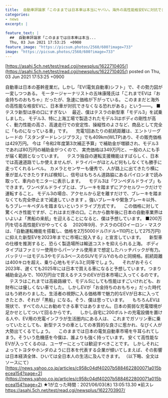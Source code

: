 ```yaml
---
title:  自動車評論家「このままでは日本車は本当にヤバい。海外の高性能格安EVに対抗できなくなる」★3  
categories:
- news
excerpt: |
  
feature_text: |
  ##  自動車評論家「このままでは日本車は本当...
  Thu, 03 Jun 2021 17:53:25  +0900
feature_image: "https://picsum.photos/2560/600?image=733"
image: "https://picsum.photos/2560/600?image=733"
---
```


[https://asahi.5ch.net/test/read.cgi/newsplus/1622710405/](https://asahi.5ch.net/test/read.cgi/newsplus/1622710405/)
posted on Thu, 03 Jun 2021 17:53:25  +0900

<!--more-->

自動車は日本の基幹産業だ。しかし「EV(電気自動車)シフト」で、その勢力図が一変しつつある。 モータージャーナリストの五味康隆氏は「これまでEVは『お金持ちのおもちゃ』だったが、急速に価格が下がっている。 このままだと海外の高性能な格安EVに、日本車が対抗できなくなる恐れがある」という——。 ■テスラ新型は序の口にすぎない 　最近、僕はテスラの新型車「モデル3」を試乗しました。 モデル3、特に上海工場で製造されたモデル3はボディの剛性が高く、動力性能の高さ、高速走行での安定性、操縦性のよさなど、商品として完全に「ものになっている車」です。 　充電1回あたりの航続距離は、エントリーグレードの「スタンダードレンジプラス」でも409km(WLTP)あり、その販売価格は429万円。 今は「令和2年度第3次補正予算」で補助金が増額され、モデル3であれば80万円の補助金がつくので、 実売価格は349万円と、一般の人にも手が届く範囲となっています。 　テスラ独自の運転支援機能はすばらしく、日本では高速道路でしか使えませんが、ドライバーがほとんど何もしなくても勝手に走ってくれるレベル。 カメラとセンサーも優秀で、人が路上に出てきたり横に車が並んできたりすれば検知し、信号はもちろん道路脇にあるパイロンまで読み取って、車内のモニターに表示します。 　モデル3は「ワンペダルドライブ」もできます。ワンペダルドライブとは、ブレーキを踏まずにアクセルワークだけで運転すること。 モデル3の場合、アクセルから足を離すだけで、ブレーキを踏まなくても完全停止まで減速していきます 。強いブレーキや緊急ブレーキ以外、もうブレーキペダルを踏まないというドライブ方式です。 　この価格に対して驚くべき性能ですが、これはまだ序の口。これから数年後に日本の自動車業界はいよいよ「黒船の来航」を迎えることになると、僕は予想しています。 ■200万円を切る高性能EVがやってくる 　2020年9月、テスラのCEOイーロン・マスクは、「自動運転機能を搭載し、価格を2万5000ドル(1ドル=110円として275万円)に抑えた新型EVを2023年までに市場に投入する」と宣言しています。 　新型車の仕様を推測すると、恐らく製造場所は輸送コストを抑えられる上海。 ボディタイプはファミリー使用からパーソナル使用まで想定したハッチバックが有力。 バッテリーはモデル3やモデル3ベースのSUVモデルYのものと同規格。航続距離は400キロを超え、乗り心地もモデル3と同等でしょう。 　それがおそらく2023年、遅くても2025年には日本で買える車になると予想しています。つまり補助金込みで、100万円台で買えるテスラのEVが日本市場に入ってくるのです。 　テスラはこれまでは高級路線で、モデルSにしても性能はすごいけれども、お財布には優しくない車でした。 しかしEVが「お金持ちのおもちゃ」だった時代はもう終わりました。生活者の視野に入る価格帯で魅力的なEVが日本に入ってきたとき、それが「黒船」になる。そう、僕は思っています。 　もちろんEVは現状で、すべての人にお勧めできる車ではありません。日本の貧弱な充電環境が足かせとしてついて回るからです。 　しかし自宅に200ボルトの充電設備を置ける人や、EV用の充電インフラが生活圏内にある人は、 これまでガソリン車に乗っていたとしても、新型テスラの車としての本質的な良さに惹かれ、なびく人が大勢出てくるでしょう。 　このままでは日本の電気自動車市場を牛耳られてしまう。そういう危機感を今僕は、誰よりも強く持っています。 安くて高性能なEVが入ってくるのは、ユーザーにとっては歓迎すべきことです。 しかしそれによってトヨタやホンダのように日本を代表する企業が傾いてしまえば、その影響は日本経済全体、ひいては全日本人の生活に及んできます。 （以下略、全文はソースにて） [https://news.yahoo.co.jp/articles/c958c04df40207b5884622800071a015becea154?page=2](https://news.yahoo.co.jp/articles/c958c04df40207b5884622800071a015becea154?page=2) ★1が立った時間：2021/06/03(木) 13:05:13.30 ※前スレ https://asahi.5ch.net/test/read.cgi/newsplus/1622703907/

